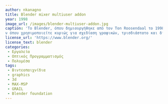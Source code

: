 ```yaml
---
author: nkanagno
title: Blender mixer multiuser addon
year: 1998
image_url: /images/blender-multiuser-addon.jpg
caption: 'To Blender, όπου δημιουργήθηκε από τον Ton Roosendaal το 1998, είναι ενα πρόγραμμα ανάπτυξης και κατασκεύης 3D γραφικώ
ν όπου χρησιμοποιείτε κυριώς για σχεδίαση γραφικών, τρισδιάστατο και δισδιάστατο animation καθώς και video editing. Το Rapid PBR Material Creator του blender είναι ένα εργαλείο που δημιουργήθηκέ στην εκδοχή 2.8 και είναι χρήσιμο διότι επιτρέπει στον κάθε χρήστη να δημιουργήσει πιο εύκολα και λιγότερο χρονοβόρα τα γραφικά του. Ουσιαστίκα, ο χρήστης χειρίζεται το εργαλείο αυτό συνδέοντας έτοιμα μοτίβα μεταξύ εικόνων, χρωμάτων, ήχων και άλλα, που μπορεί να παραμετροποιήσει και να τα διασυνδέσει σε διαγράμματα ροής, έτσι ώστε να δημιουργήσει τα γραφικά του.'
license_url: 'https://www.blender.org/'
license_text: blender
categories:
 - Εργαλεία
 - Οπτικός Προγραμματισμός
 - Πολυμέσα
tags:
 - Βιντεοπαιχνίδια
 - graphics
 - 3d
 - MAX-MSP
 - GRAIL
 - Blender foundation
---
```

